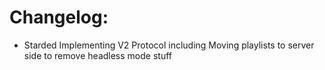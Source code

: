 # Changelog:

- Starded Implementing V2 Protocol including Moving playlists to server side to remove headless mode stuff
